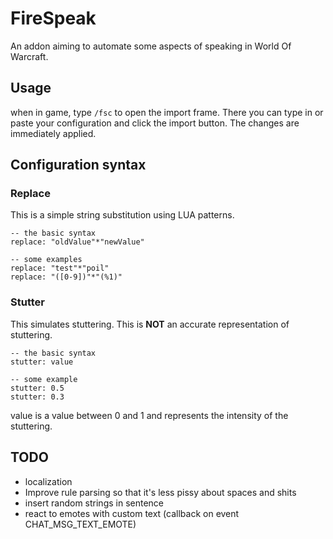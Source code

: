 # FireSpeak

An addon aiming to automate some aspects of speaking in World Of Warcraft.

## Usage

when in game, type ``/fsc`` to open the import frame. There you can type in or paste your configuration and click the import button. The changes are immediately applied.

## Configuration syntax

### Replace

This is a simple string substitution using LUA patterns.

    -- the basic syntax
    replace: "oldValue"*"newValue"
    
    -- some examples
    replace: "test"*"poil"
    replace: "([0-9])"*"(%1)"

### Stutter

This simulates stuttering. This is **NOT** an accurate representation of stuttering.

    -- the basic syntax
    stutter: value

    -- some example
    stutter: 0.5
    stutter: 0.3

value is a value between 0 and 1 and represents the intensity of the stuttering.

## TODO

- localization
- Improve rule parsing so that it's less pissy about spaces and shits
- insert random strings in sentence
- react to emotes with custom text (callback on event CHAT_MSG_TEXT_EMOTE)